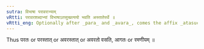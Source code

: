 ```yaml
---
sutra: विभाषा परावराभ्याम्
vRtti: परावरशब्दाभ्यां विभाषाऽतसुच्प्रत्ययो भवति अस्तातेरर्थे ॥
vRtti_eng: Optionally after _para_ and _avara_, comes the affix _atasuch_, in the sense of _astati_.
---
```

Thus परतः or परस्तात् or अवरस्तात् or अवरतो वसति, आगतः or रमणीयम् ॥
